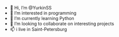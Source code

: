 - 👋 Hi, I’m @YurkinSS
- 👀 I’m interested in programming
- 🌱 I’m currently learning Python
- 💞️ I’m looking to collaborate on interesting projects
- 📫 i live in Saint-Petersburg

<!---
YurkinSS/YurkinSS is a ✨ special ✨ repository because its `README.md` (this file) appears on your GitHub profile.
You can click the Preview link to take a look at your changes.
--->
